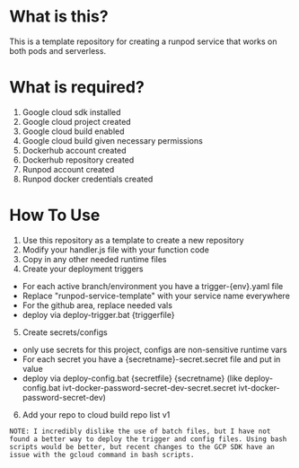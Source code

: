# What is this?
This is a template repository for creating a runpod service that works on both pods and serverless.

# What is required?
1. Google cloud sdk installed
2. Google cloud project created
3. Google cloud build enabled
4. Google cloud build given necessary permissions
5. Dockerhub account created
6. Dockerhub repository created
7. Runpod account created
8. Runpod docker credentials created


# How To Use 
1. Use this repository as a template to create a new repository
2. Modify your handler.js file with your function code
3. Copy in any other needed runtime files
4. Create your deployment triggers
  - For each active branch/environment you have a trigger-{env}.yaml file
  - Replace "runpod-service-template" with your service name everywhere
  - For the github area, replace needed vals
  - deploy via deploy-trigger.bat {triggerfile}
5. Create secrets/configs
  - only use secrets for this project, configs are non-sensitive runtime vars
  - For each secret you have a {secretname}-secret.secret file and put in value
  - deploy via deploy-config.bat {secretfile} {secretname}  (like deploy-config.bat ivt-docker-password-secret-dev-secret.secret ivt-docker-password-secret-dev)
6. Add your repo to cloud build repo list v1

```
NOTE: I incredibly dislike the use of batch files, but I have not found a better way to deploy the trigger and config files. Using bash scripts would be better, but recent changes to the GCP SDK have an issue with the gcloud command in bash scripts.
```

